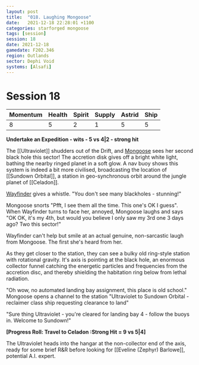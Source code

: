 ```yaml
---
layout: post
title:  "018. Laughing Mongoose"
date:   2021-12-18 22:28:01 +1100
categories: starforged mongoose
tags: [session]
session: 18
date: 2021-12-18
gamedate: F202.346
region: Outlands
sector: Dephi Void
systems: [Alsafi]
---
```


# Session 18

Momentum | Health | Spirit | Supply | Astrid | Ship
--------|--------|--------|--------|--------|-----
8 | 5 | 2 | 1 | 5 | 5

**Undertake an Expedition - wits - 5 vs 4|2 - strong hit**

The [[Ultraviolet]] shudders out of the Drift, and [Mongoose](/mongoose) sees her second black hole this sector! The accretion disk gives off a bright white light, bathing the nearby ringed planet in a soft glow. A nav buoy shows this system is indeed a bit more civilised, broadcasting the location of [[Sundown Orbital]], a station in geo-synchronous orbit around the jungle planet of [[Celadon]].

[Wayfinder](/npcs/wayfinder) gives a whistle. "You don't see many blackholes - stunning!"

Mongoose snorts "Pfft, I see them all the time. This one's OK I guess". When Wayfinder turns to face her, annoyed, Mongoose laughs and says "OK OK, it's my 4th, but would you believe I only saw my 3rd one 3 days ago? Two this sector!"

Wayfinder can't help but smile at an actual genuine, non-sarcastic laugh from Mongoose. The first she's heard from her.

As they get closer to the station, they can see a bulky old ring-style station with rotational gravity. It's axis is pointing at the black hole, an enormous collector funnel catching the energetic particles and frequencies from the accretion disc, and thereby shielding the habitation ring below from lethal radiation.

"Oh wow, no automated landing bay assignment, this place is old school." Mongoose opens a channel to the station "Ultraviolet to Sundown Orbital - reclaimer class ship requesting clearance to land"

"Sure thing Ultraviolet - you're cleared for landing bay 4 - follow the buoys in. Welcome to Sundown!"

**[Progress Roll: Travel to Celadon :Strong Hit = 9 vs 5|4]**

The Ultraviolet heads into the hangar at the non-collector end of the axis, ready for some brief R&R before looking for [[Eveline (Zephyr) Barlowe]], potential A.I. expert.

